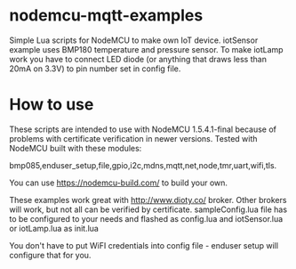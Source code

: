 # nodemcu-mqtt-examples
Simple Lua scripts for NodeMCU to make own IoT device. iotSensor example uses BMP180 temperature and pressure sensor. To make iotLamp work you have to connect LED diode (or anything that draws less than 20mA on 3.3V) to pin number set in config file. 

# How to use
These scripts are intended to use with NodeMCU 1.5.4.1-final because of problems with certificate verification in newer versions. Tested with NodeMCU built with these modules:

bmp085,enduser_setup,file,gpio,i2c,mdns,mqtt,net,node,tmr,uart,wifi,tls.

You can use https://nodemcu-build.com/ to build your own.

These examples work great with http://www.dioty.co/ broker. Other brokers will work, but not all can be verified by certificate. sampleConfig.lua file has to be configured to your needs and flashed as config.lua and iotSensor.lua or iotLamp.lua as init.lua 

You don't have to put WiFI credentials into config file - enduser setup will configure that for you.

